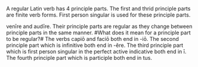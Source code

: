 A regular Latin verb has 4 principle parts. 
The first and thrid principle parts are finite verb forms. First person singular is used for these principle parts.

venīre and audīre. Their principle parts are regular as they change between principle parts in the same manner. #What does it mean for a principle part to be regular?#
The verbs capiō and faciō both end in -iō. The second principle part which is infinitive both end in -ĕre. The third principle part which is first person singular in the perfect active indicative both end in ī. The fourth principle part which is participle both end in tus. 
